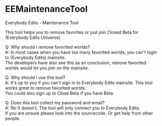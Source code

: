 # EEMaintenanceTool
Everybody Edits - Maintenance Tool  

This tool helps you to remove favorites or just join Closed Beta for (Everybody Edits Universe)  

Q: Why should I remove favorited worlds?  
A: In most cases when you have too many favorited worlds, you can't login to (Everybody Edits) mainsite.  
The developers have also see this as an conclusion, remove favorited worlds would let you join on the mainsite.

Q: Why should I use this tool?  
A: It's up to you if you can't sign in to Everybody Edits mainsite. This tool works great to remove favorited worlds.  
You could also sign up to Close Beta if you have Beta.  

Q: Does this tool collect my password and email?  
A: No It doesn't. The tool will only connect you to Everybody Edits.   
If you are unsure please look into the sourcecode. Or get help from other people.  
